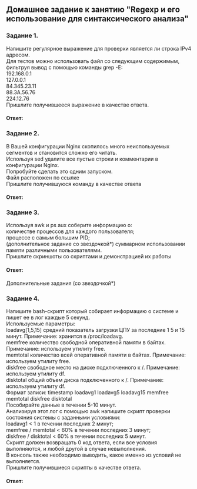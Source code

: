 ## Домашнее задание к занятию "Regexp и его использование для синтаксического анализа"  

### Задание 1.  
Напишите регулярное выражение для проверки является ли строка IPv4 адресом.  
Для тестов можно использовать файл со следующим содержимым, фильтруя вывод с помощью команды grep -E:  
192.168.0.1  
127.0.0.1  
84.345.23.11  
88.3A.56.76  
224.12.76  
Пришлите получившееся выражение в качестве ответа.  

#### Ответ:   

### Задание 2.    
В Вашей конфигурации Nginx скопилось много неиспользуемых сегментов и становится сложно его читать.  
Используя sed удалите все пустые строки и комментарии в конфигурации Nginx.  
Попробуйте сделать это одним запуском.  
Файл расположен по ссылке  
Пришлите получившуюся команду в качестве ответа  

#### Ответ:   

### Задание 3.  
Используя awk и ps aux соберите информацию о:  
количестве процессов для каждого пользователя;  
процессе с самым большим PID;  
(дополнительное задание со звездочкой*) суммарном использовании памяти различными пользователями.  
Пришлите скриншоты со скриптами и демонстрацией их работы  

#### Ответ:   

Дополнительные задания (со звездочкой*)  

### Задание 4.  
Напишите bash-скрипт который собирает информацию о системе и пишет ее в лог каждые 5 секунд.  
Используемые параметры:  
loadavg[1,5,15] средний показатель загрузки ЦПУ за последние 1 5 и 15 минут. Примечание: хранится в /proc/loadavg.  
memfree количество свободной оперативной памяти в байтах. Примечание: используем утилиту free.  
memtotal количество всей оперативной памяти в байтах. Примечание: используем утилиту free.  
diskfree свободное место на диске подключенного к /. Примечание: используем утилиту df.    
disktotal общий объем диска подключенного к /. Примечание: используем утилиту df.  
Формат записи: timestamp loadavg1 loadavg5 loadavg15 memfree memtotal diskfree disktotal  
Пособирайте данные в течении 5-10 минут.  
Анализируя этот лог с помощью awk напишите скрипт проверки состояния системы с заданными условиями:  
loadavg1 < 1 в течении последних 2 минут;  
memfree / memtotal < 60% в течении последних 3 минут;  
diskfree / disktotal < 60% в течении последних 5 минут.  
Скрипт должен возвращать 0 код ответа, если все условия выполняются, и любой другой в случае невыполнения.  
В консоль также необходимо выводить, какое именно из условий не выполняется.  
Пришлите получившиеся скрипты в качестве ответа.  

#### Ответ:   
